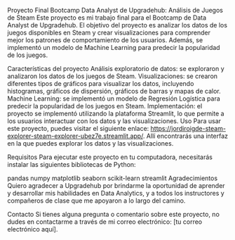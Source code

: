 Proyecto Final Bootcamp Data Analyst de Upgradehub: Análisis de Juegos de Steam
Este proyecto es mi trabajo final para el Bootcamp de Data Analyst de Upgradehub. El objetivo del proyecto es analizar los datos de los juegos disponibles en Steam y crear visualizaciones para comprender mejor los patrones de comportamiento de los usuarios. Además, se implementó un modelo de Machine Learning para predecir la popularidad de los juegos.

Características del proyecto
Análisis exploratorio de datos: se exploraron y analizaron los datos de los juegos de Steam.
Visualizaciones: se crearon diferentes tipos de gráficos para visualizar los datos, incluyendo histogramas, gráficos de dispersión, gráficos de barras y mapas de calor.
Machine Learning: se implementó un modelo de Regresión Logística para predecir la popularidad de los juegos en Steam.
Implementación: el proyecto se implementó utilizando la plataforma Streamlit, lo que permite a los usuarios interactuar con los datos y las visualizaciones.
Uso
Para usar este proyecto, puedes visitar el siguiente enlace: https://jordiroigde-steam-explorer-steam-explorer-ubez7e.streamlit.app/. Allí encontrarás una interfaz en la que puedes explorar los datos y las visualizaciones.

Requisitos
Para ejecutar este proyecto en tu computadora, necesitarás instalar las siguientes bibliotecas de Python:

pandas
numpy
matplotlib
seaborn
scikit-learn
streamlit
Agradecimientos
Quiero agradecer a Upgradehub por brindarme la oportunidad de aprender y desarrollar mis habilidades en Data Analytics, y a todos los instructores y compañeros de clase que me apoyaron a lo largo del camino.

Contacto
Si tienes alguna pregunta o comentario sobre este proyecto, no dudes en contactarme a través de mi correo electrónico: [tu correo electrónico aquí].
